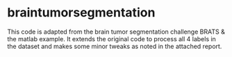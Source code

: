 # braintumorsegmentation

This code is adapted from the brain tumor segmentation challenge BRATS & the matlab example. It extends the original code to process all 4 labels in the dataset and makes some minor tweaks as noted in the attached report.
